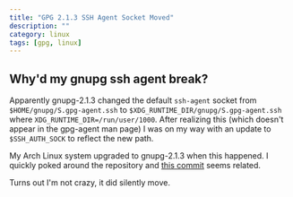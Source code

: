 ```yaml
---
title: "GPG 2.1.3 SSH Agent Socket Moved"
description: ""
category: linux
tags: [gpg, linux]
---
```


## Why'd my gnupg ssh agent break?

Apparently gnupg-2.1.3 changed the default `ssh-agent` socket from `$HOME/gnupg/S.gpg-agent.ssh` to `$XDG_RUNTIME_DIR/gnupg/S.gpg-agent.ssh` where `XDG_RUNTIME_DIR=/run/user/1000`.  After realizing this (which doesn't appear in the gpg-agent man page) I was on my way with an update to `$SSH_AUTH_SOCK` to reflect the new path.

My Arch Linux system upgraded to gnupg-2.1.3 when this happened.  I quickly poked around the repository and [this commit](https://git.gnupg.org/cgi-bin/gitweb.cgi?p=gnupg.git;a=commit;h=aab8a0b05292b0d06e3001a0b289224cb7156dbd) seems related.

Turns out I'm not crazy, it did silently move.

